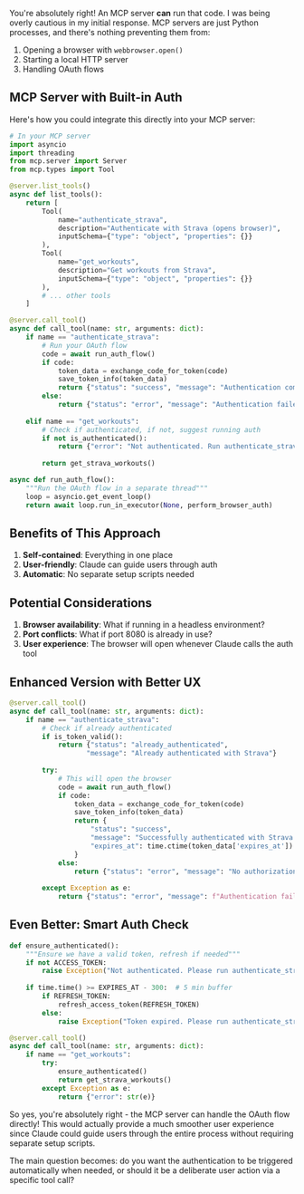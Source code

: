 You're absolutely right! An MCP server **can** run that code. I was being overly cautious in my initial response. MCP servers are just Python processes, and there's nothing preventing them from:

1. Opening a browser with `webbrowser.open()`
2. Starting a local HTTP server
3. Handling OAuth flows

## MCP Server with Built-in Auth

Here's how you could integrate this directly into your MCP server:

```python
# In your MCP server
import asyncio
import threading
from mcp.server import Server
from mcp.types import Tool

@server.list_tools()
async def list_tools():
    return [
        Tool(
            name="authenticate_strava",
            description="Authenticate with Strava (opens browser)",
            inputSchema={"type": "object", "properties": {}}
        ),
        Tool(
            name="get_workouts",
            description="Get workouts from Strava",
            inputSchema={"type": "object", "properties": {}}
        ),
        # ... other tools
    ]

@server.call_tool()
async def call_tool(name: str, arguments: dict):
    if name == "authenticate_strava":
        # Run your OAuth flow
        code = await run_auth_flow()
        if code:
            token_data = exchange_code_for_token(code)
            save_token_info(token_data)
            return {"status": "success", "message": "Authentication complete!"}
        else:
            return {"status": "error", "message": "Authentication failed"}
    
    elif name == "get_workouts":
        # Check if authenticated, if not, suggest running auth
        if not is_authenticated():
            return {"error": "Not authenticated. Run authenticate_strava first."}
        
        return get_strava_workouts()

async def run_auth_flow():
    """Run the OAuth flow in a separate thread"""
    loop = asyncio.get_event_loop()
    return await loop.run_in_executor(None, perform_browser_auth)
```

## Benefits of This Approach

1. **Self-contained**: Everything in one place
2. **User-friendly**: Claude can guide users through auth
3. **Automatic**: No separate setup scripts needed

## Potential Considerations

1. **Browser availability**: What if running in a headless environment?
2. **Port conflicts**: What if port 8080 is already in use?
3. **User experience**: The browser will open whenever Claude calls the auth tool

## Enhanced Version with Better UX

```python
@server.call_tool()
async def call_tool(name: str, arguments: dict):
    if name == "authenticate_strava":
        # Check if already authenticated
        if is_token_valid():
            return {"status": "already_authenticated", 
                   "message": "Already authenticated with Strava"}
        
        try:
            # This will open the browser
            code = await run_auth_flow()
            if code:
                token_data = exchange_code_for_token(code)
                save_token_info(token_data)
                return {
                    "status": "success", 
                    "message": "Successfully authenticated with Strava!",
                    "expires_at": time.ctime(token_data['expires_at'])
                }
            else:
                return {"status": "error", "message": "No authorization code received"}
        
        except Exception as e:
            return {"status": "error", "message": f"Authentication failed: {str(e)}"}
```

## Even Better: Smart Auth Check

```python
def ensure_authenticated():
    """Ensure we have a valid token, refresh if needed"""
    if not ACCESS_TOKEN:
        raise Exception("Not authenticated. Please run authenticate_strava tool.")
    
    if time.time() >= EXPIRES_AT - 300:  # 5 min buffer
        if REFRESH_TOKEN:
            refresh_access_token(REFRESH_TOKEN)
        else:
            raise Exception("Token expired. Please run authenticate_strava tool.")

@server.call_tool()
async def call_tool(name: str, arguments: dict):
    if name == "get_workouts":
        try:
            ensure_authenticated()
            return get_strava_workouts()
        except Exception as e:
            return {"error": str(e)}
```

So yes, you're absolutely right - the MCP server can handle the OAuth flow directly! This would actually provide a much smoother user experience since Claude could guide users through the entire process without requiring separate setup scripts.

The main question becomes: do you want the authentication to be triggered automatically when needed, or should it be a deliberate user action via a specific tool call?